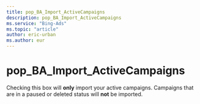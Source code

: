 ```yaml
---
title: pop_BA_Import_ActiveCampaigns
description: pop_BA_Import_ActiveCampaigns
ms.service: "Bing-Ads"
ms.topic: "article"
author: eric-urban
ms.author: eur
---
```


# pop_BA_Import_ActiveCampaigns

Checking this box will **only** import your active campaigns. Campaigns that are in a paused or deleted status will **not** be imported.


